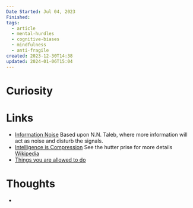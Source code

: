 ```yaml
---
Date Started: Jul 04, 2023
Finished: 
tags:
  - article
  - mental-hurdles
  - cognitive-biases
  - mindfulness
  - anti-fragile
created: 2023-12-30T14:38
updated: 2024-01-06T15:04
---
```



# Curiosity





# Links
- [Information Noise](https://fs.blog/noise-and-signal-nassim-taleb/) Based upon N.N. Taleb, where more information will act as noise and disturb the signals. 
- [Intelligence is Compression](https://groups.google.com/g/comp.ai/c/02m5jQr5xs4?pli=1) See the hutter prise for more details [Wikipedia](https://en.wikipedia.org/wiki/Hutter_Prize)
- [Things you are allowed to do](https://milan.cvitkovic.net/writing/things_youre_allowed_to_do/)


# Thoughts 
- 


